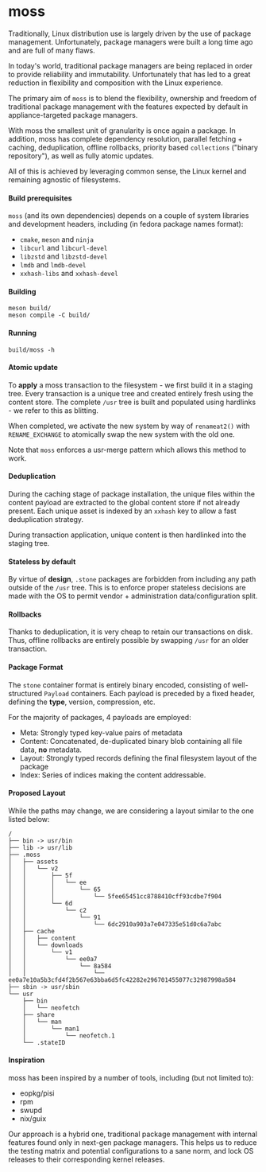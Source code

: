 # moss

Traditionally, Linux distribution use is largely driven by the use of package management. Unfortunately, package managers were built a long time ago and are full of many flaws.

In today's world, traditional package managers are being replaced in order to provide reliability and immutability. Unfortunately that has led to a great reduction in flexibility and composition with the Linux experience.

The primary aim of `moss` is to blend the flexibility, ownership and freedom of traditional package management with the features expected by default in appliance-targeted package managers.

With moss the smallest unit of granularity is once again a package. In addition, moss has complete dependency resolution, parallel fetching + caching, deduplication, offline rollbacks, priority based `collections` ("binary repository"), as well as fully atomic updates.

All of this is achieved by leveraging common sense, the Linux kernel and remaining agnostic of filesystems.

#### Build prerequisites

`moss` (and its own dependencies) depends on a couple of system libraries
and development headers, including (in fedora package names format):

- `cmake`, `meson` and `ninja`
- `libcurl` and `libcurl-devel`
- `libzstd` and `libzstd-devel`
- `lmdb` and `lmdb-devel`
- `xxhash-libs` and `xxhash-devel`

#### Building

    meson build/
    meson compile -C build/

#### Running

    build/moss -h

#### Atomic update

To **apply** a moss transaction to the filesystem - we first build it in a staging tree. Every transaction is a unique tree and created entirely fresh using the content store. The complete `/usr` tree is built and populated using hardlinks - we refer to this as blitting.

When completed, we activate the new system by way of `renameat2()` with `RENAME_EXCHANGE`  to atomically swap the new system with the old one.

Note that `moss` enforces a usr-merge pattern which allows this method to work.

#### Deduplication

During the caching stage of package installation, the unique files within the
content payload are extracted to the global content store if not already present.
Each unique asset is indexed by an `xxhash` key to allow a fast deduplication
strategy.

During transaction application, unique content is then hardlinked into the staging
tree.

#### Stateless by default

By virtue of **design**, `.stone` packages are forbidden from including any
path outside of the `/usr` tree. This is to enforce proper stateless decisions
are made with the OS to permit vendor + administration data/configuration split.


#### Rollbacks

Thanks to deduplication, it is very cheap to retain our transactions on disk.
Thus, offline rollbacks are entirely possible by swapping `/usr` for an older
transaction.

#### Package Format

The `stone` container format is entirely binary encoded, consisting of
well-structured `Payload` containers. Each payload is preceded by a
fixed header, defining the **type**, version, compression, etc.

For the majority of packages, 4 payloads are employed:

 - Meta: Strongly typed key-value pairs of metadata
 - Content: Concatenated, de-duplicated binary blob containing all file data, **no** metadata.
 - Layout: Strongly typed records defining the final filesystem layout of the package
 - Index: Series of indices making the content addressable.


#### Proposed Layout

While the paths may change, we are considering a layout similar to the one
listed below:


    /
    ├── bin -> usr/bin
    ├── lib -> usr/lib
    ├── .moss
    │   ├── assets
    │   │   └── v2
    │   │       ├── 5f
    │   │       │   └── ee
    │   │       │       └── 65
    │   │       │           └── 5fee65451cc8788410cff93cdbe7f904
    │   │       └── 6d
    │   │           └── c2
    │   │               └── 91
    │   │                   └── 6dc2910a903a7e047335e51d0c6a7abc
    │   ├── cache
    │   │   ├── content
    │   │   └── downloads
    │   │       └── v1
    │   │           └── ee0a7
    │   │               └── 8a584
    │   │                   └── ee0a7e10a5b3cfd4f2b567e63bba6d5fc42282e296701455077c32987998a584
    ├── sbin -> usr/sbin
    └── usr
        ├── bin
        │   └── neofetch
        ├── share
        │   └── man
        │       └── man1
        │           └── neofetch.1
        └── .stateID


#### Inspiration

moss has been inspired by a number of tools, including (but not limited to):

 - eopkg/pisi
 - rpm
 - swupd
 - nix/guix

Our approach is a hybrid one, traditional package management with internal
features found only in next-gen package managers. This helps us to reduce
the testing matrix and potential configurations to a sane norm, and lock
OS releases to their corresponding kernel releases.
